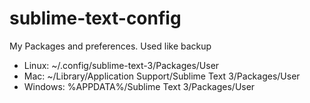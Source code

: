 # sublime-text-config
My Packages and preferences. Used like backup

- Linux: ~/.config/sublime-text-3/Packages/User
- Mac: ~/Library/Application Support/Sublime Text 3/Packages/User
- Windows: %APPDATA%/Sublime Text 3/Packages/User

